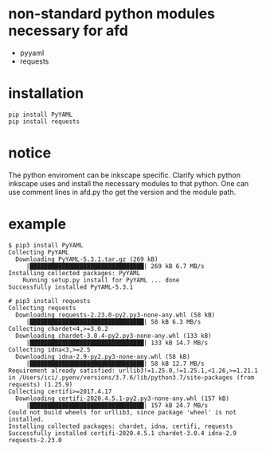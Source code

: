 # non-standard python modules necessary for afd
- pyyaml
- requests

# installation
```
pip install PyYAML
pip install requests  
```

# notice
The python enviroment can be inkscape specific. Clarify which python inkscape uses and install the necessary modules to that python. One can use comment lines in afd.py tho get the version and the module path. 

# example
```
$ pip3 install PyYAML
Collecting PyYAML
  Downloading PyYAML-5.3.1.tar.gz (269 kB)
     |████████████████████████████████| 269 kB 6.7 MB/s 
Installing collected packages: PyYAML
    Running setup.py install for PyYAML ... done
Successfully installed PyYAML-5.3.1
```

```
# pip3 install requests
Collecting requests
  Downloading requests-2.23.0-py2.py3-none-any.whl (58 kB)
     |████████████████████████████████| 58 kB 6.3 MB/s 
Collecting chardet<4,>=3.0.2
  Downloading chardet-3.0.4-py2.py3-none-any.whl (133 kB)
     |████████████████████████████████| 133 kB 14.7 MB/s 
Collecting idna<3,>=2.5
  Downloading idna-2.9-py2.py3-none-any.whl (58 kB)
     |████████████████████████████████| 58 kB 12.7 MB/s 
Requirement already satisfied: urllib3!=1.25.0,!=1.25.1,<1.26,>=1.21.1 in /Users/ici/.pyenv/versions/3.7.6/lib/python3.7/site-packages (from requests) (1.25.9)
Collecting certifi>=2017.4.17
  Downloading certifi-2020.4.5.1-py2.py3-none-any.whl (157 kB)
     |████████████████████████████████| 157 kB 24.7 MB/s 
Could not build wheels for urllib3, since package 'wheel' is not installed.
Installing collected packages: chardet, idna, certifi, requests
Successfully installed certifi-2020.4.5.1 chardet-3.0.4 idna-2.9 requests-2.23.0
```